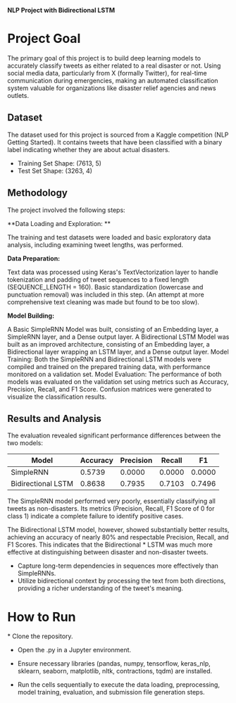 
**NLP Project with Bidirectional LSTM**
<h1>Project Goal</h1>
The primary goal of this project is to build deep learning models to accurately classify tweets as either related to a real disaster or not. Using social media data, particularly from X (formally Twitter),  for real-time communication during emergencies, making an automated classification system valuable for organizations like disaster relief agencies and news outlets.

<h2>Dataset</h2>
The dataset used for this project is sourced from a Kaggle competition (NLP Getting Started). It contains tweets that have been classified with a binary label indicating whether they are about actual disasters.

*   Training Set Shape: (7613, 5)
*   Test Set Shape: (3263, 4)

<h2>Methodology</h2>
The project involved the following steps:

**Data Loading and Exploration: **

The training and test datasets were loaded and basic exploratory data analysis, including examining tweet lengths, was performed.

**Data Preparation:**

Text data was processed using Keras's TextVectorization layer to handle tokenization and padding of tweet sequences to a fixed length (SEQUENCE_LENGTH = 160). Basic standardization (lowercase and punctuation removal) was included in this step. (An attempt at more comprehensive text cleaning was made but found to be too slow).

**Model Building:**

A Basic SimpleRNN Model was built, consisting of an Embedding layer, a SimpleRNN layer, and a Dense output layer.
A Bidirectional LSTM Model was built as an improved architecture, consisting of an Embedding layer, a Bidirectional layer wrapping an LSTM layer, and a Dense output layer.
Model Training: Both the SimpleRNN and Bidirectional LSTM models were compiled and trained on the prepared training data, with performance monitored on a validation set.
Model Evaluation: The performance of both models was evaluated on the validation set using metrics such as Accuracy, Precision, Recall, and F1 Score. Confusion matrices were generated to visualize the classification results.

<h2>Results and Analysis</h2>
The evaluation revealed significant performance differences between the two models:

Model	|Accuracy|	Precision|	Recall	|F1
|-----|-----|-----|-----|-----|
SimpleRNN	|0.5739|	0.0000|	0.0000|	0.0000
Bidirectional LSTM|	0.8638|	0.7935|	0.7103|	0.7496

The SimpleRNN model performed very poorly, essentially classifying all tweets as non-disasters. Its metrics (Precision, Recall, F1 Score of 0 for class 1) indicate a complete failure to identify positive cases.

The Bidirectional LSTM model, however, showed substantially better results, achieving an accuracy of nearly 80% and respectable Precision, Recall, and F1 Scores. This indicates that the Bidirectional *   LSTM was much more effective at distinguishing between disaster and non-disaster tweets.
*   Capture long-term dependencies in sequences more effectively than SimpleRNNs.
*   Utilize bidirectional context by processing the text from both directions, providing a richer understanding of the tweet's meaning.

<h1>How to Run</h1>
*   Clone the repository.

*   Open the .py in a Jupyter environment.
  
*   Ensure necessary libraries (pandas, numpy, tensorflow, keras_nlp, sklearn, seaborn, matplotlib, nltk, contractions, tqdm) are installed.

*   Run the cells sequentially to execute the data loading, preprocessing, model training, evaluation, and submission file generation steps.
